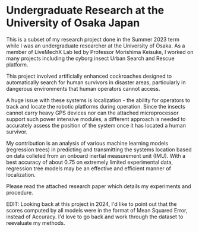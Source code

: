 # Undergraduate Research at the University of Osaka Japan
This is a subset of my research project done in the Summer 2023 term while I was an undergraduate researcher at the University of Osaka. As a member of LiveMechX Lab led by Professor Morishima Keisuke, I worked on many projects including the cyborg insect Urban Search and Rescue platform.  

This project involved artificially enhanced cockroaches designed to automatically search for human survivors in disaster areas, particularly in dangerous environments that human operators cannot access.  

A huge issue with these systems is localization - the ability for operators to track and locate the robotic platforms during operation. Since the insects cannot carry heavy GPS devices nor can the attached microprocessor support such power intensive modules, a different approach is needed to accurately assess the position of the system once it has located a human survivor.  

My contribution is an analysis of various machine learning models (regression trees) in predicting and transmitting the systems location based on data colleted from an onboard inertial measurement unit (IMU). With a best accuracy of about 0.75 on extremely limited experimental data, regression tree models may be an effective and efficient manner of localization.  

Please read the attached research paper which details my experiments and procedure.  

EDIT: Looking back at this project in 2024, I'd like to point out that the scores computed by all models were in the format of Mean Squared Error, instead of Accuracy. I'd love to go back and work through the dataset to reevaluate my methods.
